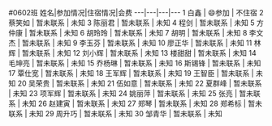 #0602班
姓名|参加情况|住宿情况|会费
---|---|---|---
1	白鑫	|	:smile:参加	|	不住宿
2	蔡笑如	|	暂未联系	|	未知
3	陈丽君	|	暂未联系	|	未知
4	程剑	|	暂未联系	|	未知
5	方仲康	|	暂未联系	|	未知
6	胡玲玲	|	暂未联系	|	未知
7	胡明	|	暂未联系	|	未知
8	李文杰	|	暂未联系	|	未知
9	李玉芬	|	暂未联系	|	未知
10	廖正华	|	暂未联系	|	未知
11	林辉	|	暂未联系	|	未知
12	刘小辉	|	暂未联系	|	未知
13	楼甜甜	|	暂未联系	|	未知
14	毛坤亮	|	暂未联系	|	未知
15	乔杨琳	|	暂未联系	|	未知
16	斯锡锋	|	暂未联系	|	未知
17	覃仕宽	|	暂未联系	|	未知
18	王军辉	|	暂未联系	|	未知
19	王智臣	|	暂未联系	|	未知
20	吴荣贵	|	暂未联系	|	未知
21	伍如意	|	暂未联系	|	未知
22	夏群峰	|	暂未联系	|	未知
23	项军辉	|	暂未联系	|	未知
24	姚丽萍	|	暂未联系	|	未知
25	张亮	|	暂未联系	|	未知
26	赵建寅	|	暂未联系	|	未知
27	郑琴	|	暂未联系	|	未知
28	郑希标	|	暂未联系	|	未知
29	周升巧	|	暂未联系	|	未知
30	邹青华	|	暂未联系	|	未知
